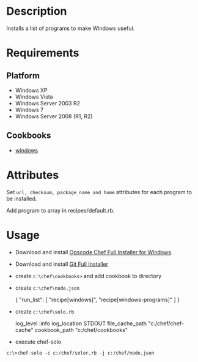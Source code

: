 Description
===========

Installs a list of programs to make Windows useful.

Requirements
============

Platform
--------
 
* Windows XP
* Windows Vista
* Windows Server 2003 R2
* Windows 7
* Windows Server 2008 (R1, R2)
 
Cookbooks
---------
 
* [windows](https://github.com/opscode-cookbooks/windows)

Attributes
==========

Set `url, checksum, package_name and home` attributes for each program to be installed.

Add program to array in recipes/default.rb. 

Usage
=====

* Download and install [Opscode Chef Full Installer for Windows](http://opscode.com/chef/install.msi).

* Download and install [Git Full Installer](http://msysgit.googlecode.com/files/Git-1.7.8-preview20111206.exe)

* create `c:\chef\cookbooks>` and add cookbook to directory

* create `c:\chef\node.json`
  
  {
    "run_list": [
    "recipe[windows]",
    "recipe[windows-programs]"
    ]
  }

* create `c:\chef\solo.rb`
  
  log_level	      :info
  log_location	      STDOUT
  file_cache_path     "c:/chef/chef-cache"
  cookbook_path	      "c:/chef/cookbooks"
	
* execute chef-solo

`c:\>chef-solo -c c:/chef/solor.rb -j c:/chef/node.json`
